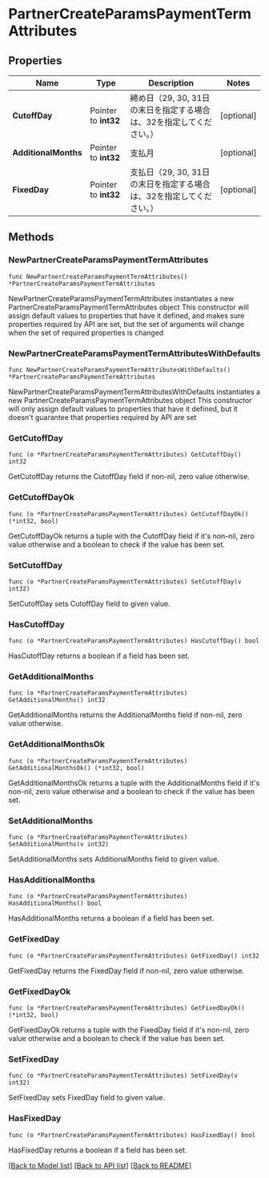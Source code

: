 # PartnerCreateParamsPaymentTermAttributes

## Properties

Name | Type | Description | Notes
------------ | ------------- | ------------- | -------------
**CutoffDay** | Pointer to **int32** | 締め日（29, 30, 31日の末日を指定する場合は、32を指定してください。） | [optional] 
**AdditionalMonths** | Pointer to **int32** | 支払月 | [optional] 
**FixedDay** | Pointer to **int32** | 支払日（29, 30, 31日の末日を指定する場合は、32を指定してください。） | [optional] 

## Methods

### NewPartnerCreateParamsPaymentTermAttributes

`func NewPartnerCreateParamsPaymentTermAttributes() *PartnerCreateParamsPaymentTermAttributes`

NewPartnerCreateParamsPaymentTermAttributes instantiates a new PartnerCreateParamsPaymentTermAttributes object
This constructor will assign default values to properties that have it defined,
and makes sure properties required by API are set, but the set of arguments
will change when the set of required properties is changed

### NewPartnerCreateParamsPaymentTermAttributesWithDefaults

`func NewPartnerCreateParamsPaymentTermAttributesWithDefaults() *PartnerCreateParamsPaymentTermAttributes`

NewPartnerCreateParamsPaymentTermAttributesWithDefaults instantiates a new PartnerCreateParamsPaymentTermAttributes object
This constructor will only assign default values to properties that have it defined,
but it doesn't guarantee that properties required by API are set

### GetCutoffDay

`func (o *PartnerCreateParamsPaymentTermAttributes) GetCutoffDay() int32`

GetCutoffDay returns the CutoffDay field if non-nil, zero value otherwise.

### GetCutoffDayOk

`func (o *PartnerCreateParamsPaymentTermAttributes) GetCutoffDayOk() (*int32, bool)`

GetCutoffDayOk returns a tuple with the CutoffDay field if it's non-nil, zero value otherwise
and a boolean to check if the value has been set.

### SetCutoffDay

`func (o *PartnerCreateParamsPaymentTermAttributes) SetCutoffDay(v int32)`

SetCutoffDay sets CutoffDay field to given value.

### HasCutoffDay

`func (o *PartnerCreateParamsPaymentTermAttributes) HasCutoffDay() bool`

HasCutoffDay returns a boolean if a field has been set.

### GetAdditionalMonths

`func (o *PartnerCreateParamsPaymentTermAttributes) GetAdditionalMonths() int32`

GetAdditionalMonths returns the AdditionalMonths field if non-nil, zero value otherwise.

### GetAdditionalMonthsOk

`func (o *PartnerCreateParamsPaymentTermAttributes) GetAdditionalMonthsOk() (*int32, bool)`

GetAdditionalMonthsOk returns a tuple with the AdditionalMonths field if it's non-nil, zero value otherwise
and a boolean to check if the value has been set.

### SetAdditionalMonths

`func (o *PartnerCreateParamsPaymentTermAttributes) SetAdditionalMonths(v int32)`

SetAdditionalMonths sets AdditionalMonths field to given value.

### HasAdditionalMonths

`func (o *PartnerCreateParamsPaymentTermAttributes) HasAdditionalMonths() bool`

HasAdditionalMonths returns a boolean if a field has been set.

### GetFixedDay

`func (o *PartnerCreateParamsPaymentTermAttributes) GetFixedDay() int32`

GetFixedDay returns the FixedDay field if non-nil, zero value otherwise.

### GetFixedDayOk

`func (o *PartnerCreateParamsPaymentTermAttributes) GetFixedDayOk() (*int32, bool)`

GetFixedDayOk returns a tuple with the FixedDay field if it's non-nil, zero value otherwise
and a boolean to check if the value has been set.

### SetFixedDay

`func (o *PartnerCreateParamsPaymentTermAttributes) SetFixedDay(v int32)`

SetFixedDay sets FixedDay field to given value.

### HasFixedDay

`func (o *PartnerCreateParamsPaymentTermAttributes) HasFixedDay() bool`

HasFixedDay returns a boolean if a field has been set.


[[Back to Model list]](../README.md#documentation-for-models) [[Back to API list]](../README.md#documentation-for-api-endpoints) [[Back to README]](../README.md)


